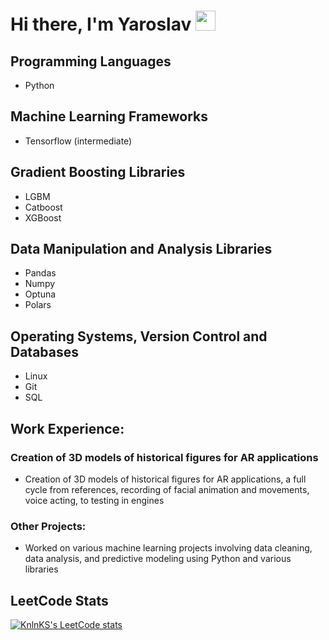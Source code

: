 <h1>Hi there, I'm Yaroslav</a> 
<img src="https://github.com/blackcater/blackcater/raw/main/images/Hi.gif" height="32"/></h1>
<h2>Programming Languages</h2>
<ul>
  <li>Python</li>
</ul>

<h2>Machine Learning Frameworks</h2>
<ul>
  <li>Tensorflow (intermediate)</li>
</ul>

<h2>Gradient Boosting Libraries</h2>
<ul>
  <li>LGBM</li>
  <li>Catboost</li>
  <li>XGBoost</li>
</ul>

<h2>Data Manipulation and Analysis Libraries</h2>
<ul>
  <li>Pandas</li>
  <li>Numpy</li>
  <li>Optuna</li>
  <li>Polars</li>
</ul>

<h2>Operating Systems, Version Control and Databases</h2>
<ul>
  <li>Linux</li>
  <li>Git</li>
  <li>SQL</li>
</ul>

<h2>Work Experience:</h2>

<h3>Creation of 3D models of historical figures for AR applications</h3>
<ul>
  <li>Creation of 3D models of historical figures for AR applications, a full cycle from references, recording of facial animation and movements, voice acting, to testing in engines</li>
</ul>

<h3>Other Projects:</h3>
<ul>
  <li>Worked on various machine learning projects involving data cleaning, data analysis, and predictive modeling using Python and various libraries</li>
</ul>
  <h2>LeetCode Stats</h2>
  
  [![KnlnKS's LeetCode stats](https://leetcode-stats-six.vercel.app/api?username=Dicere&theme=dark)](https://leetcode.com/Dicere/)
